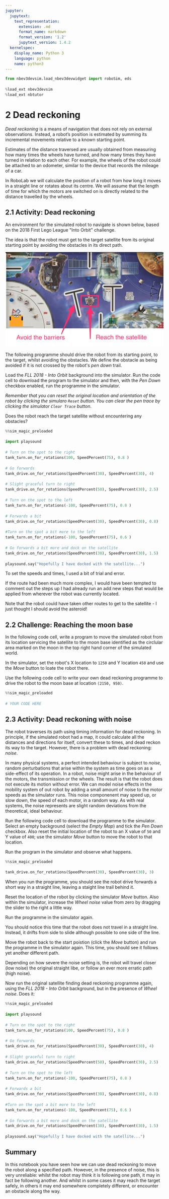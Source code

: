 ```yaml
---
jupyter:
  jupytext:
    text_representation:
      extension: .md
      format_name: markdown
      format_version: '1.2'
      jupytext_version: 1.4.2
  kernelspec:
    display_name: Python 3
    language: python
    name: python3
---
```


```python
from nbev3devsim.load_nbev3devwidget import roboSim, eds

%load_ext nbev3devsim
%load_ext nbtutor
```

# 2 Dead reckoning


*Dead reckoning* is a means of navigation that does not rely on external observations. Instead, a robot’s position is estimated by summing its incremental movements relative to a known starting point.

Estimates of the distance traversed are usually obtained from measuring how many times the wheels have turned, and how many times they have turned in relation to each other. For example, the wheels of the robot could be attached to an odometer, similar to the device that records the mileage of a car.

In RoboLab we will calculate the position of a robot from how long it moves in a straight line or rotates about its centre. We will assume that the length of time for which the motors are switched on is directly related to the distance travelled by the wheels.


## 2.1 Activity: Dead reckoning


An environment for the simulated robot to navigate is shown below, based on the 2018 First Lego League "Into Orbit" challenge.

The idea is that the robot must get to the target satellite from its original starting point by avoiding the obstacles in its direct path.

![Space scene showing the robot, some satellites against a "space" bacground, and some wall like obstacles between the robot starting point and a target satellite](../images/Section_00_02_-_Jupyter_Notebook.png)

The following programme should drive the robot from its starting point, to the target, whilst avoiding the obstacles. We define the obstacle as being avoided if it is not crossed by the robot's *pen down* trail.

Load the *FLL 2018 - Into Orbit* background into the simulator. Run the code cell to download the program to the simulator and then, with the *Pen Down* checkbox enabled, run the programme in the simulator.

*Remember that you can reset the original location and orientation of the robot by clicking the simularo `Reset` button. You can clear the pen trace by clicking the simulator `Clear Trace` button.*

Does the robot reach the target satellite without encountering any obstacles?

```python
%%sim_magic_preloaded

import playsound

# Turn on the spot to the right
tank_turn.on_for_rotations(100, SpeedPercent(75), 0.8 )

# Go forwards
tank_drive.on_for_rotations(SpeedPercent(30), SpeedPercent(30), 4)

# Slight graceful turn to right
tank_drive.on_for_rotations(SpeedPercent(50), SpeedPercent(30), 2.5)

# Turn on the spot to the left
tank_turn.on_for_rotations(-100, SpeedPercent(75), 0.8 )

# Forwards a bit
tank_drive.on_for_rotations(SpeedPercent(30), SpeedPercent(30), 0.8)

#Turn on the spot a bit more to the left
tank_turn.on_for_rotations(-100, SpeedPercent(75), 0.6 )

# Go forwards a bit more and dock on the satellite
tank_drive.on_for_rotations(SpeedPercent(30), SpeedPercent(30), 1.5)

playsound.say("Hopefully I have docked with the satellite...")
```

To set the speeds and times, I used a bit of trial and error.

If the route had been much more complex, I would have been tempted to  comment out the steps up I had already run an add new steps that would be applied from wherever the robot was currently located.

Note that the robot could have taken other routes to get to the satellite - I just thought I should avoid the asteroid!


## 2.2 Challenge: Reaching the moon base


In the following code cell, write a program to move the simulated robot from its location servicing the satellite to the moon base identified as the circlular area marked on the moon in the top right hand corner of the simulated world.

In the simulator, set the robot's X location to `1250` and Y location `450` and use the *Move* button to loate the robot there.

Use the following code cell to write your own dead reckoning programme to drive the robot to the moon base at location `(2150, 950)`.

```python
%%sim_magic_preloaded

# YOUR CODE HERE

```

## 2.3 Activity: Dead reckoning with noise


The robot traverses its path using timing information for dead reckoning. In principle, if the simulated robot had a map, it could calculate all the distances and directions for itself, convert these to times, and dead reckon its way to the target. However, there is a problem with dead reckoning: *noise*.

In many physical systems, a perfect intended behaviour is subject to *noise*, random perturbations that arise within the system as time goes on as a side-effect of its operation. In a robot, noise might arise in the behaviour of the motors, the transmission or the wheels. The result is that the robot does not execute its motion without error. We can model noise effects in the mobility system of out robot by adding a small amount of noise to the motor speeds as the simulator runs. This noise componenent may speed up, or slow down, the speed of each motor, in a random way. As with real systems, the noise represents are slight random deviations from the theoretical, ideal behaviour.


Run the following code cell to download the programme to the simulator. Select an empty background (select the *Empty Map*) and tick the *Pen Down* checkbox. Also reset the initial location of the robot to an X value of `50` and Y value of `400`; use the simulator *Move* button to move the robot to that location.

Run the program in the simulator and observe what happens.

```python
%%sim_magic_preloaded

tank_drive.on_for_rotations(SpeedPercent(30), SpeedPercent(30), 3)
```

When you run the programme, you should see the robot drive forwards a short way in a straight line, leaving a staight line trail behind it.

Reset the location of the robot by clicking the simulator *Move* button. Also within the simulator, increase the *Wheel noise* value from zero by dragging the slider to the right a little way.

Run the programme in the simulator again.

You should notice this time that the robot does not travel in a straight line. Instead, it drifts from side to slide although possible to one side of the line.

Move the robot back to the start poistion (click the *Move* button) and run the programme in the simulator again. This time, you should see it follows yet another different path.

Depending on how severe the noise setting is, the robot will travel closer (low noise) the original straight libe, or follow an ever more erratic path (high noise).


Now run the original satellite finding dead reckoning programme again, using the *FLL 2018 - Into Orbit* background, but in the presence of *Wheel noise*. Does it:

```python
%%sim_magic_preloaded

import playsound

# Turn on the spot to the right
tank_turn.on_for_rotations(100, SpeedPercent(75), 0.8 )

# Go forwards
tank_drive.on_for_rotations(SpeedPercent(30), SpeedPercent(30), 4)

# Slight graceful turn to right
tank_drive.on_for_rotations(SpeedPercent(50), SpeedPercent(30), 2.5)

# Turn on the spot to the left
tank_turn.on_for_rotations(-100, SpeedPercent(75), 0.8 )

# Forwards a bit
tank_drive.on_for_rotations(SpeedPercent(30), SpeedPercent(30), 0.8)

#Turn on the spot a bit more to the left
tank_turn.on_for_rotations(-100, SpeedPercent(75), 0.6 )

# Go forwards a bit more and dock on the satellite
tank_drive.on_for_rotations(SpeedPercent(30), SpeedPercent(30), 1.5)

playsound.say("Hopefully I have docked with the satellite...")
```

## Summary

In this notebook you have seen how we can use dead reckoning to move the robot along a specified path. However, in the presence of noise, this is very unreliable: whilst the robot may think it is following one path, it may in fact be following another. And whilst in some cases it may reach the target safely, in others it may end somewhere completely different, or encounter an obstacle along the way.
